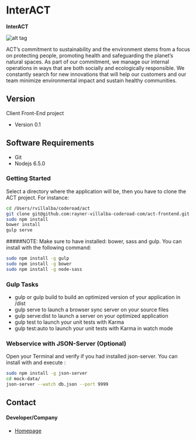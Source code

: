 InterACT 
======
**InterACT**

![alt tag](http://www.actenviro.com/wp-content/uploads/2016/07/act-logo-png.png)

ACT’s commitment to sustainability and the environment stems from a focus on protecting people, promoting health and safeguarding the planet’s natural spaces. As part of our commitment, we manage our internal operations in ways that are both socially and ecologically responsible. We constantly search for new innovations that will help our customers and our team minimize environmental impact and sustain healthy communities.

## Version 
Client Front-End project 
* Version 0.1

## Software Requirements 
- Git 
- Nodejs 6.5.0

### Getting Started
Select a directory where the application will be, then you have to clone the ACT project. For instance:
```bash
cd /Users/rvillalba/coderoad/act
git clone git@github.com:rayner-villalba-coderoad-com/act-frontend.git
sudo npm install
bower install 
gulp serve
```
#####NOTE:
Make sure to have installed: bower, sass and gulp. You can install with the following command:
```bash
sudo npm install -g gulp
sudo npm install -g bower 
sudo npm install -g node-sass
```

### Gulp Tasks
- gulp or gulp build to build an optimized version of your application in /dist
- gulp serve to launch a browser sync server on your source files
- gulp serve:dist to launch a server on your optimized application
- gulp test to launch your unit tests with Karma
- gulp test:auto to launch your unit tests with Karma in watch mode

### Webservice with JSON-Server (Optional)
Open your Terminal and verify if you had installed json-server. You can install with and execute : 
```bash
sudo npm install -g json-server
cd mock-data/
json-server --watch db.json --port 9999
```   
   
## Contact
#### Developer/Company
* [Homepage](http://www.mojix.com/) 
